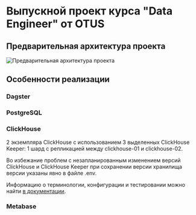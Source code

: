 # Выпускной проект курса "Data Engineer" от OTUS

## Предварительная архитектура проекта

![Предварительная архитектура проекта](https://www.plantuml.com/plantuml/png/BOqx3i8m341tJW47QBqpzIR8n6vZb3YHFt1zYiJqtl2ajtcWHVPskOcMbiJN6Z7z3c3uMG-9cizqjZ8qM6CjeuDnlDa8HgGlnCikYcsPDbvS0entXyf83Xr5WGGFm-xm3nvefKgSbiRh_BqtLZhv1G00)

## Особенности реализации

### Dagster

### PostgreSQL

### ClickHouse

2 экземпляра ClickHouse с использованием 3 выделенных ClickHouse Keeper: 1 шард с репликацией между clickhouse-01 и clickhouse-02.

Во избежание проблем с незапланированным изменением версий ClickHouse и ClickHouse Keeper при сохранении версии хранилища версии указаны явно в файле .env.

Информацию о терминологии, конфигурации и тестировании можно найти [в документации](https://clickhouse.com/docs/en/architecture/replication).

### Metabase
